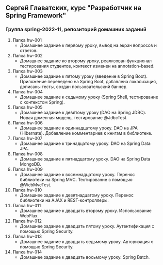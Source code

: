 ## Сергей Главатских, курс "Разработчик на Spring Framework"
### Группа spring-2022-11, репозиторий домашних заданий

1. Папка hw-001
   - Домашнее задание к первому уроку, вывод на экран вопросов и ответов.
2. Папка hw-002
   - Домашнее задание ко второму уроку, реализован функционал тестирования студентов, контекст изменен на annotation-based.
3. Папка hw-003
   - Домашнее задание к пятому уроку (введение в Spring Boot). Приложение переведено на Spring Boot, добавлена локализация, дописаны тесты, создан пользовательский баннер.
4. Папка hw-004
   - Домашнее задание к седьмому уроку (Spring Shell, тестирование с контекстом Spring).
5. Папка hw-005
   - Домашнее задание к девятому уроку (DAO на Spring JDBC). Новая доменная модель, тестирование @JdbcTest.
6. Папка hw-006
   - Домашнее задание к одиннадцатому уроку. DAO на JPA (Hibernate). Добавление комментариев к книгам в библиотеке.
7. Папка hw-007
   - Домашнее задание к тринадцатому уроку. DAO на Spring Data JPA.
8. Папка hw-008
   - Домашнее задание к пятнадцатому уроку. DAO на Spring Data MongoDB.
9. Папка hw-009
   - Домашнее задание к восемнадцатому уроку. Перенос библиотеки на Spring MVC. Тестирование с помощью @WebMvcTest.
10. Папка hw-010
    - Домашнее задание к девятнадцатому уроку. Перенос библиотеки на AJAX и REST-контроллеры.
11. Папка hw-011
    - Домашнее задание к двадцать второму уроку. Использование WebFlux.
12. Папка hw-012
    - Домашнее задание к двадцать пятому уроку. Аутентификация с помощью Spring Security.
13. Папка hw-013
    - Домашнее задание к двадцать седьмому уроку. Авторизация с помощью Spring Security.
14. Папка hw-014
    - Домашнее задание к двадцать восьмому уроку. Spring Batch.
